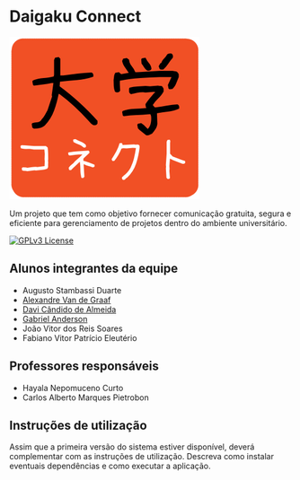# Daigaku Connect

![](https://github.com/ICEI-PUC-Minas-PMGCC-TI/daigaku-connect/blob/main/source/logo.png?raw=true)

Um projeto que tem como objetivo fornecer comunicação gratuita, segura e eficiente para gerenciamento de projetos dentro do ambiente universitário.

[![GPLv3 License](https://img.shields.io/badge/License-GPL%20v3-yellow.svg)](https://www.gnu.org/licenses/gpl-3.0.en.html) 

## Alunos integrantes da equipe

* Augusto Stambassi Duarte  
* [Alexandre Van de Graaf](https://github.com/Fan77asyy)
* [Davi Cândido de Almeida](https://github.com/DaviKandido)
* [Gabriel Anderson](https://github.com/gonafritas)
* João Vitor dos Reis Soares
* Fabiano Vitor Patrício Eleutério
   
## Professores responsáveis

* Hayala Nepomuceno Curto
* Carlos Alberto Marques Pietrobon

## Instruções de utilização

Assim que a primeira versão do sistema estiver disponível, deverá complementar com as instruções de utilização. Descreva como instalar eventuais dependências e como executar a aplicação.
